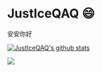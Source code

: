 # JustIceQAQ 😄

安安你好


[![JustIceQAQ's github stats](https://github-readme-stats.vercel.app/api?username=JustIceQAQ&theme=dracula)](https://github.com/anuraghazra/github-readme-stats)

<!--
**JustIceQAQ/JustIceQAQ** is a ✨ _special_ ✨ repository because its `README.md` (this file) appears on your GitHub profile.

Here are some ideas to get you started:

- 🔭 I’m currently working on ...
- 🌱 I’m currently learning ...
- 👯 I’m looking to collaborate on ...
- 🤔 I’m looking for help with ...
- 💬 Ask me about ...
- 📫 How to reach me: ...
- 😄 Pronouns: ...
- ⚡ Fun fact: ...
-->
<img src="https://visitor-badge.glitch.me/badge?page_id=JustIceQAQ" />
